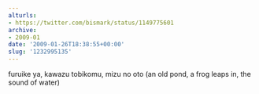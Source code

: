 ```yaml
---
alturls:
- https://twitter.com/bismark/status/1149775601
archive:
- 2009-01
date: '2009-01-26T18:38:55+00:00'
slug: '1232995135'
---
```


furuike ya, kawazu tobikomu, mizu no oto (an old pond, a frog leaps in, the sound of water)


